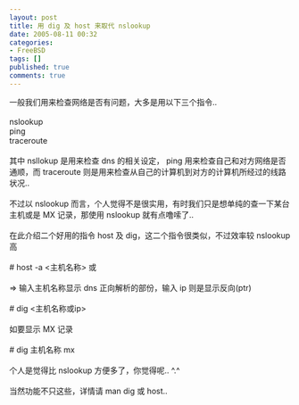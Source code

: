```yaml
---
layout: post
title: 用 dig 及 host 来取代 nslookup
date: 2005-08-11 00:32
categories:
- FreeBSD
tags: []
published: true
comments: true
---
```

<p><div class="diaryContent" id="diary1007086">一般我们用来检查网络是否有问题，大多是用以下三个指令.. <br /><br />nslookup <br />ping <br />traceroute <br /><br />其中 nsllokup 是用来检查 dns 的相关设定， ping 用来检查自己和对方网络是否通顺，而 traceroute 则是用来检查从自己的计算机到对方的计算机所经过的线路状况.. <br /><br />不过以 nslookup 而言，个人觉得不是很实用，有时我们只是想单纯的查一下某台主机或是 MX 记录，那使用 nslookup 就有点噜嗦了.. <br /><br />在此介绍二个好用的指令 host 及 dig，这二个指令很类似，不过效率较 nslookup 高 <br /><br /># host -a &lt;主机名称&gt; 或 <br /><br />=&gt; 输入主机名称显示 dns 正向解析的部份，输入 ip 则是显示反向(ptr) <br /><br /># dig &lt;主机名称或ip&gt; <br /><br />如要显示 MX 记录 <br /><br /># dig 主机名称 mx <br /><br />个人是觉得比 nslookup 方便多了，你觉得呢.. ^.^ <br /><br />当然功能不只这些，详情请 man dig 或 host.. <br /></div></p>
